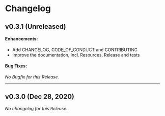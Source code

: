 # Changelog

## v0.3.1 (Unreleased)

#### Enhancements:

- Add CHANGELOG, CODE_OF_CONDUCT and CONTRIBUTING
- Improve the documentation, incl. Resources, Release and tests

#### Bug Fixes:

*No Bugfix for this Release.*

---

## v0.3.0 (Dec 28, 2020)

*No changelog for this Release.*
